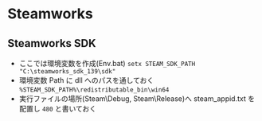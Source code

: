 ﻿# Steamworks

## Steamworks SDK 
* ここでは環境変数を作成(Env.bat) ``setx STEAM_SDK_PATH "C:\steamworks_sdk_139\sdk"``
* 環境変数 Path に dll へのパスを通しておく ``%STEAM_SDK_PATH%\redistributable_bin\win64``
* 実行ファイルの場所(Steam\Debug, Steam\Release)へ steam_appid.txt を配置し ``480`` と書いておく